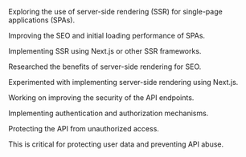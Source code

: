 Exploring the use of server-side rendering (SSR) for single-page applications (SPAs).

Improving the SEO and initial loading performance of SPAs.

Implementing SSR using Next.js or other SSR frameworks.

Researched the benefits of server-side rendering for SEO.

Experimented with implementing server-side rendering using Next.js.

Working on improving the security of the API endpoints.

Implementing authentication and authorization mechanisms.

Protecting the API from unauthorized access.

This is critical for protecting user data and preventing API abuse.